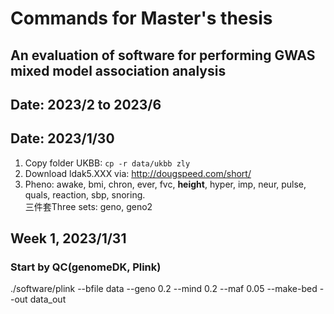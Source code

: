 # Commands for Master's thesis
## An evaluation of software for performing GWAS mixed model association analysis  
## Date: 2023/2 to 2023/6

## Date: 2023/1/30
1. Copy folder UKBB: `cp -r data/ukbb zly`
2. Download ldak5.XXX via: http://dougspeed.com/short/   
3. Pheno: awake, bmi, chron, ever, fvc, **height**, hyper, imp, neur, pulse, quals, reaction, sbp, snoring.   
三件套Three sets: geno, geno2   

## Week 1, 2023/1/31
### Start by QC(genomeDK, Plink)
./software/plink --bfile data --geno 0.2 --mind 0.2 --maf 0.05 --make-bed --out data_out

